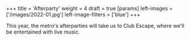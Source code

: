 +++
title = 'Afterparty'
weight = 4
draft = true
[params]
  left-images = ['/images/2022-01.jpg']
  left-image-filters = ['blue']
+++

This year, the metro's afterparties will take us to Club Escape, where we'll be entertained with live music.

